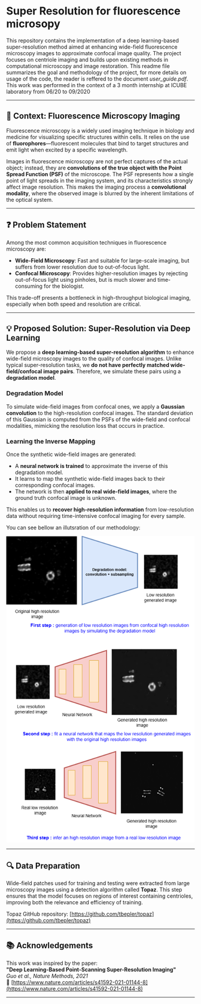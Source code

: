 # Super Resolution for fluorescence microsopy

This repository contains the implementation of a deep learning-based super-resolution method aimed at enhancing wide-field fluorescence microscopy images to approximate confocal image quality. The project focuses on centriole imaging and builds upon existing methods in computational microscopy and image restoration. This readme file summarizes the goal and methodology of the project, for more details on usage of the code, the reader is reffered to the document *user_guide.pdf*. This work was performed in the context of a 3 month internship at ICUBE laboratory from 06/20 to 09/2020

---

## 🧬 Context: Fluorescence Microscopy Imaging

Fluorescence microscopy is a widely used imaging technique in biology and medicine for visualizing specific structures within cells. It relies on the use of **fluorophores**—fluorescent molecules that bind to target structures and emit light when excited by a specific wavelength.

Images in fluorescence microscopy are not perfect captures of the actual object; instead, they are **convolutions of the true object with the Point Spread Function (PSF)** of the microscope. The PSF represents how a single point of light spreads in the imaging system, and its characteristics strongly affect image resolution. This makes the imaging process a **convolutional modality**, where the observed image is blurred by the inherent limitations of the optical system.

---

## ❓ Problem Statement

Among the most common acquisition techniques in fluorescence microscopy are:

- **Wide-Field Microscopy**: Fast and suitable for large-scale imaging, but suffers from lower resolution due to out-of-focus light.
- **Confocal Microscopy**: Provides higher-resolution images by rejecting out-of-focus light using pinholes, but is much slower and time-consuming for the biologist.

This trade-off presents a bottleneck in high-throughput biological imaging, especially when both speed and resolution are critical.

---

## 💡 Proposed Solution: Super-Resolution via Deep Learning

We propose a **deep learning-based super-resolution algorithm** to enhance wide-field microscopy images to the quality of confocal images. Unlike typical super-resolution tasks, we **do not have perfectly matched wide-field/confocal image pairs**. Therefore, we simulate these pairs using a **degradation model**.

### Degradation Model

To simulate wide-field images from confocal ones, we apply a **Gaussian convolution** to the high-resolution confocal images. The standard deviation of this Gaussian is computed from the PSFs of the wide-field and confocal modalities, mimicking the resolution loss that occurs in practice.

### Learning the Inverse Mapping

Once the synthetic wide-field images are generated:

- A **neural network is trained** to approximate the inverse of this degradation model.
- It learns to map the synthetic wide-field images back to their corresponding confocal images.
- The network is then **applied to real wide-field images**, where the ground truth confocal image is unknown.

This enables us to **recover high-resolution information** from low-resolution data without requiring time-intensive confocal imaging for every sample.

You can see bellow an illutsration of our methodology: 

![img](centriole_super_resolution_methdology_scheme.png)

---

## 🔍 Data Preparation

Wide-field patches used for training and testing were extracted from large microscopy images using a detection algorithm called **Topaz**. This step ensures that the model focuses on regions of interest containing centrioles, improving both the relevance and efficiency of training.

Topaz GitHub repository: [https://github.com/tbepler/topaz](https://github.com/tbepler/topaz)

---

## 📚 Acknowledgements

This work was inspired by the paper:  
**"Deep Learning-Based Point-Scanning Super-Resolution Imaging"**  
*Guo et al., Nature Methods, 2021*  
🔗 [https://www.nature.com/articles/s41592-021-01144-8](https://www.nature.com/articles/s41592-021-01144-8)

---
